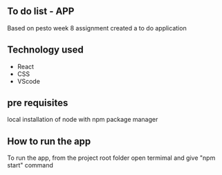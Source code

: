 ## To do list - APP
Based on pesto week 8 assignment created a to do application 

## Technology used
* React
* CSS
* VScode

## pre requisites
local installation of node with npm package manager

## How to run the app
To run the app, from the project root folder open termimal and give "npm start" command
